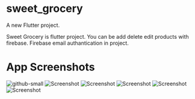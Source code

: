 # sweet_grocery
A new Flutter project.

Sweet Grocery is flutter project. You can be add delete edit products with firebase. Firebase email authantication in project.

# App Screenshots
![github-small](https://raw.githubusercontent.com/HKARLI/sweet_grocery/master/screenshots/1.jpeg)
![Screenshot](https://raw.githubusercontent.com/HKARLI/sweet_grocery/master/screenshots/2.jpeg)
![Screenshot](https://raw.githubusercontent.com/HKARLI/sweet_grocery/master/screenshots/3.jpeg)
![Screenshot](https://raw.githubusercontent.com/HKARLI/sweet_grocery/master/screenshots/4.jpeg)
![Screenshot](https://raw.githubusercontent.com/HKARLI/sweet_grocery/master/screenshots/5.jpeg)
![Screenshot](https://raw.githubusercontent.com/HKARLI/sweet_grocery/master/screenshots/6.jpeg)
